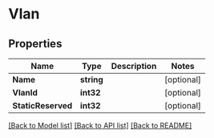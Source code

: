 # Vlan

## Properties

Name | Type | Description | Notes
------------ | ------------- | ------------- | -------------
**Name** | **string** |  | [optional] 
**VlanId** | **int32** |  | [optional] 
**StaticReserved** | **int32** |  | [optional] 

[[Back to Model list]](../README.md#documentation-for-models) [[Back to API list]](../README.md#documentation-for-api-endpoints) [[Back to README]](../README.md)


